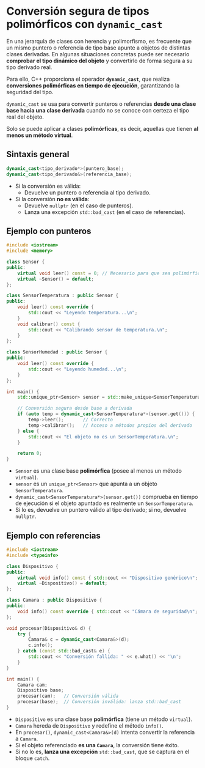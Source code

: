 # Conversión segura de tipos polimórficos con `dynamic_cast`

En una jerarquía de clases con herencia y polimorfismo, es frecuente que un mismo puntero o referencia de tipo base apunte a objetos de distintas clases derivadas.
En algunas situaciones concretas puede ser necesario **comprobar el tipo dinámico del objeto** y convertirlo de forma segura a su tipo derivado real.

Para ello, C++ proporciona el operador **`dynamic_cast`**, que realiza **conversiones polimórficas en tiempo de ejecución**, garantizando la seguridad del tipo.

`dynamic_cast` se usa para convertir punteros o referencias **desde una clase base hacia una clase derivada** cuando no se conoce con certeza el tipo real del objeto.

Solo se puede aplicar a clases **polimórficas**, es decir, aquellas que tienen **al menos un método virtual**.

## Sintaxis general

```cpp
dynamic_cast<tipo_derivado*>(puntero_base);
dynamic_cast<tipo_derivado&>(referencia_base);
```

* Si la conversión es válida:
  * Devuelve un puntero o referencia al tipo derivado.
* Si la conversión **no es válida**:
  * Devuelve `nullptr` (en el caso de punteros).
  * Lanza una excepción `std::bad_cast` (en el caso de referencias).


## Ejemplo con punteros

```cpp
#include <iostream>
#include <memory>

class Sensor {
public:
    virtual void leer() const = 0; // Necesario para que sea polimórfica
    virtual ~Sensor() = default;
};

class SensorTemperatura : public Sensor {
public:
    void leer() const override {
        std::cout << "Leyendo temperatura...\n";
    }
    void calibrar() const {
        std::cout << "Calibrando sensor de temperatura.\n";
    }
};

class SensorHumedad : public Sensor {
public:
    void leer() const override {
        std::cout << "Leyendo humedad...\n";
    }
};

int main() {
    std::unique_ptr<Sensor> sensor = std::make_unique<SensorTemperatura>();

    // Conversión segura desde base a derivada
    if (auto temp = dynamic_cast<SensorTemperatura*>(sensor.get())) {
        temp->leer();       // Correcto
        temp->calibrar();   // Acceso a métodos propios del derivado
    } else {
        std::cout << "El objeto no es un SensorTemperatura.\n";
    }

    return 0;
}
```

* `Sensor` es una clase base **polimórfica** (posee al menos un método `virtual`).
* `sensor` es un `unique_ptr<Sensor>` que apunta a un objeto `SensorTemperatura`.
* `dynamic_cast<SensorTemperatura*>(sensor.get())` comprueba en tiempo de ejecución si el objeto apuntado es realmente un `SensorTemperatura`.
* Si lo es, devuelve un puntero válido al tipo derivado; si no, devuelve `nullptr`.


## Ejemplo con referencias

```cpp
#include <iostream>
#include <typeinfo>

class Dispositivo {
public:
    virtual void info() const { std::cout << "Dispositivo genérico\n"; }
    virtual ~Dispositivo() = default;
};

class Camara : public Dispositivo {
public:
    void info() const override { std::cout << "Cámara de seguridad\n"; }
};

void procesar(Dispositivo& d) {
    try {
        Camara& c = dynamic_cast<Camara&>(d);
        c.info();
    } catch (const std::bad_cast& e) {
        std::cout << "Conversión fallida: " << e.what() << '\n';
    }
}

int main() {
    Camara cam;
    Dispositivo base;
    procesar(cam);   // Conversión válida
    procesar(base);  // Conversión inválida: lanza std::bad_cast
}
```
* `Dispositivo` es una clase base **polimórfica** (tiene un método `virtual`).
* `Camara` hereda de `Dispositivo` y redefine el método `info()`.
* En `procesar()`, `dynamic_cast<Camara&>(d)` intenta convertir la referencia a `Camara`.
* Si el objeto referenciado **es una `Camara`**, la conversión tiene éxito.
* Si no lo es, **lanza una excepción** `std::bad_cast`, que se captura en el bloque `catch`.
